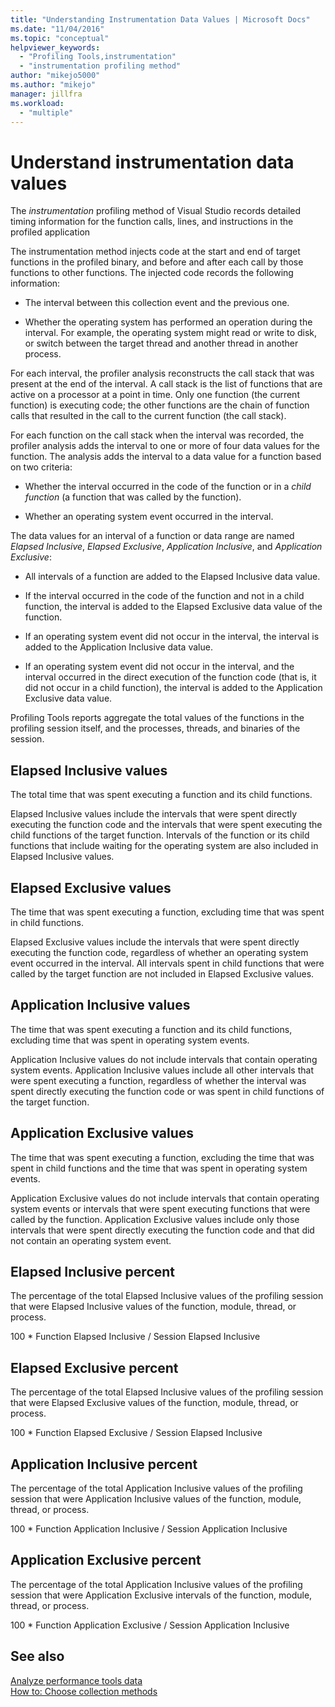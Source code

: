 ```yaml
---
title: "Understanding Instrumentation Data Values | Microsoft Docs"
ms.date: "11/04/2016"
ms.topic: "conceptual"
helpviewer_keywords: 
  - "Profiling Tools,instrumentation"
  - "instrumentation profiling method"
author: "mikejo5000"
ms.author: "mikejo"
manager: jillfra
ms.workload: 
  - "multiple"
---
```

# Understand instrumentation data values

The *instrumentation* profiling method of Visual Studio records detailed timing information for the function calls, lines, and instructions in the profiled application

The instrumentation method injects code at the start and end of target functions in the profiled binary, and before and after each call by those functions to other functions. The injected code records the following information:

- The interval between this collection event and the previous one.

- Whether the operating system has performed an operation during the interval. For example, the operating system might read or write to disk, or switch between the target thread and another thread in another process.

For each interval, the profiler analysis reconstructs the call stack that was present at the end of the interval. A call stack is the list of functions that are active on a processor at a point in time. Only one function (the current function) is executing code; the other functions are the chain of function calls that resulted in the call to the current function (the call stack).

For each function on the call stack when the interval was recorded, the profiler analysis adds the interval to one or more of four data values for the function. The analysis adds the interval to a data value for a function based on two criteria:

- Whether the interval occurred in the code of the function or in a *child function* (a function that was called by the function).

- Whether an operating system event occurred in the interval.

The data values for an interval of a function or data range are named *Elapsed Inclusive*, *Elapsed Exclusive*, *Application Inclusive*, and *Application Exclusive*:

- All intervals of a function are added to the Elapsed Inclusive data value.

- If the interval occurred in the code of the function and not in a child function, the interval is added to the Elapsed Exclusive data value of the function.

- If an operating system event did not occur in the interval, the interval is added to the Application Inclusive data value.

- If an operating system event did not occur in the interval, and the interval occurred in the direct execution of the function code (that is, it did not occur in a child function), the interval is added to the Application Exclusive data value.

Profiling Tools reports aggregate the total values of the functions in the profiling session itself, and the processes, threads, and binaries of the session.

## Elapsed Inclusive values

The total time that was spent executing a function and its child functions.

Elapsed Inclusive values include the intervals that were spent directly executing the function code and the intervals that were spent executing the child functions of the target function. Intervals of the function or its child functions that include waiting for the operating system are also included in Elapsed Inclusive values.

## Elapsed Exclusive values

The time that was spent executing a function, excluding time that was spent in child functions.

Elapsed Exclusive values include the intervals that were spent directly executing the function code, regardless of whether an operating system event occurred in the interval. All intervals spent in child functions that were called by the target function are not included in Elapsed Exclusive values.

## Application Inclusive values

The time that was spent executing a function and its child functions, excluding time that was spent in operating system events.

Application Inclusive values do not include intervals that contain operating system events. Application Inclusive values include all other intervals that were spent executing a function, regardless of whether the interval was spent directly executing the function code or was spent in child functions of the target function.

## Application Exclusive values

The time that was spent executing a function, excluding the time that was spent in child functions and the time that was spent in operating system events.

Application Exclusive values do not include intervals that contain operating system events or intervals that were spent executing functions that were called by the function. Application Exclusive values include only those intervals that were spent directly executing the function code and that did not contain an operating system event.

## Elapsed Inclusive percent

The percentage of the total Elapsed Inclusive values of the profiling session that were Elapsed Inclusive values of the function, module, thread, or process.

100 * Function Elapsed Inclusive / Session Elapsed Inclusive

## Elapsed Exclusive percent

The percentage of the total Elapsed Inclusive values of the profiling session that were Elapsed Exclusive values of the function, module, thread, or process.

100 * Function Elapsed Exclusive / Session Elapsed Inclusive

## Application Inclusive percent

The percentage of the total Application Inclusive values of the profiling session that were Application Inclusive values of the function, module, thread, or process.

100 * Function Application Inclusive / Session Application Inclusive

## Application Exclusive percent

The percentage of the total Application Inclusive values of the profiling session that were Application Exclusive intervals of the function, module, thread, or process.

100 * Function Application Exclusive / Session Application Inclusive

## See also

[Analyze performance tools data](../profiling/analyzing-performance-tools-data.md)  
[How to: Choose collection methods](../profiling/how-to-choose-collection-methods.md)